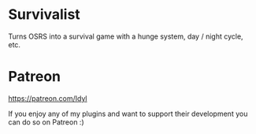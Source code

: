 # Survivalist
Turns OSRS into a survival game with a hunge system, day / night cycle, etc.

# Patreon
https://patreon.com/Idyl

If you enjoy any of my plugins and want to support their development you can do so on Patreon :)
